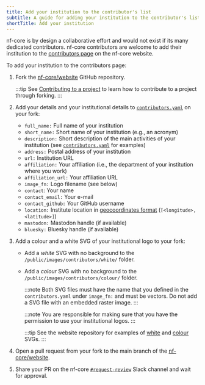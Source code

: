 ```yaml
---
title: Add your institution to the contributor's list
subtitle: A guide for adding your institution to the contributor's list
shortTitle: Add your institution
---
```


nf-core is by design a collaborative effort and would not exist if its many dedicated contributors. nf-core contributors are welcome to add their institution to the [contributors page](https://nf-co.re/contributors) on the nf-core website.

To add your institution to the contributors page:

1. Fork the [nf-core/website](https://github.com/nf-core/website) GitHub repository.

   :::tip
   See [Contributing to a project](https://guides.github.com/activities/forking/) to learn how to contribute to a project through forking.
   :::

2. Add your details and your institutional details to [`contributors.yaml`](https://github.com/nf-core/website/blob/main/sites/main-site/src/config/contributors.yaml) on your fork:

   - `full_name:` Full name of your institution
   - `short_name:` Short name of your institution (e.g., an acronym)
   - `description:` Short description of the main activities of your institution (see [`contributors.yaml`](https://github.com/nf-core/website/blob/main/sites/main-site/src/config/contributors.yaml) for examples)
   - `address:` Postal address of your institution
   - `url:` Institution URL
   - `affiliation:` Your affiliation (i.e., the department of your institution where you work)
   - `affiliation_url:` Your affiliation URL
   - `image_fn:` Logo filename (see below)
   - `contact`: Your name
   - `contact_email:` Your e-mail
   - `contact_github:` Your GitHub username
   - `location:` Institute location in [geocoordinates format](https://support.google.com/maps/answer/18539?hl=en&co=GENIE.Platform%3DDesktop) (`[<longitude>, <latitude>]`)
   - `mastodon:` Mastodon handle (if available)
   - `bluesky:` Bluesky handle (if available)

3. Add a colour and a white SVG of your institutional logo to your fork:

   - Add a _white_ SVG with no background to the `/public/images/contributors/white/` folder.
   - Add a _colour_ SVG with no background to the `/public/images/contributors/colour/` folder.

     :::note
     Both SVG files must have the name that you defined in the `contributors.yaml` under `image_fn:` and must be vectors. Do not add a SVG file with an embedded raster image.
     :::

     :::note
     You are responsible for making sure that you have the permission to use your institutional logos.
     :::

     :::tip
     See the website repository for examples of [white](https://github.com/nf-core/website/tree/main/public/images/contributors/white) and [colour](https://github.com/nf-core/website/tree/main/public/images/contributors/colour) SVGs.
     :::

4. Open a pull request from your fork to the main branch of the [nf-core/website](https://github.com/nf-core/website).

5. Share your PR on the nf-core [`#request-review`](https://nfcore.slack.com/archives/CQY2U5QU9) Slack channel and wait for approval.
